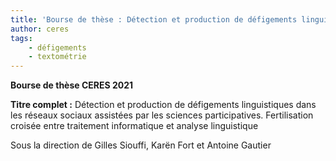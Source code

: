 ```yaml
---
title: 'Bourse de thèse : Détection et production de défigements linguistiques'
author: ceres
tags:
    - défigements
    - textométrie
---
```


**Bourse de thèse CERES 2021**

**Titre complet :** Détection et production de défigements linguistiques dans les réseaux sociaux assistées par les sciences participatives. Fertilisation croisée entre traitement informatique et analyse linguistique

Sous la direction de Gilles Siouffi, Karën Fort et Antoine Gautier